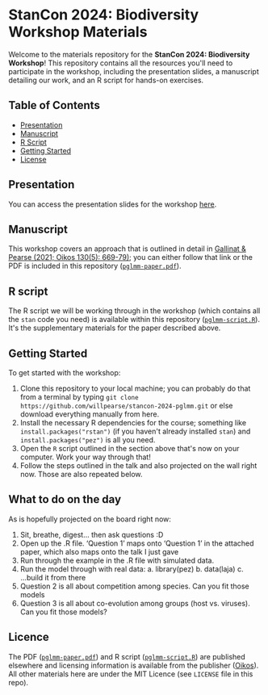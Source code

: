 # StanCon 2024: Biodiversity Workshop Materials

Welcome to the materials repository for the **StanCon 2024: Biodiversity Workshop**! This repository contains all the resources you'll need to participate in the workshop, including the presentation slides, a manuscript detailing our work, and an R script for hands-on exercises.

## Table of Contents

- [Presentation](#presentation)
- [Manuscript](#manuscript)
- [R Script](#r-script)
- [Getting Started](#getting-started)
- [License](#license)

## Presentation

You can access the presentation slides for the workshop [here](https://docs.google.com/presentation/d/1rT1qQhGu_VumPHMklpg06xn8XCAwQV-sVGNdm69U3h0/edit?usp=sharing).

## Manuscript

This workshop covers an approach that is outlined in detail in [Gallinat & Pearse (2021; Oikos 130(5): 669-79)](https://nsojournals.onlinelibrary.wiley.com/doi/full/10.1111/oik.08048); you can either follow that link or the PDF is included in this repository ([`pglmm-paper.pdf`](https://github.com/willpearse/stancon-2024-pglmm/blob/main/pglmm-paper.pdf)).

## R script

The R script we will be working through in the workshop (which contains all the `stan` code you need) is available within this repository ([`pglmm-script.R`](https://github.com/willpearse/stancon-2024-pglmm/blob/main/pglmm-script.R)). It's the supplementary materials for the paper described above.

## Getting Started

To get started with the workshop:

1. Clone this repository to your local machine; you can probably do that from a terminal by typing `git clone https://github.com/willpearse/stancon-2024-pglmm.git` or else download everything manually from here.
2. Install the necessary R dependencies for the course; something like `install.packages("rstan")` (if you haven't already installed `stan`) and `install.packages("pez")` is all you need.
3. Open the `R` script outlined in the section above that's now on your computer. Work your way through that!
4. Follow the steps outlined in the talk and also projected on the wall right now. Those are also repeated below.

## What to do on the day

As is hopefully projected on the board right now:

1. Sit, breathe, digest... then ask questions :D
2. Open up the .R file. ‘Question 1’ maps onto ‘Question 1’ in the attached paper, which also maps onto the talk I just gave
3. Run through the example in the .R file with simulated data.
4. Run the model through with real data:
   a. library(pez)
   b. data(laja)
   c. ...build it from there
5. Question 2 is all about competition among species. Can you fit those models
6. Question 3 is all about co-evolution among groups (host vs. viruses). Can you fit those models?

## Licence

The PDF ([`pglmm-paper.pdf`](https://github.com/willpearse/stancon-2024-pglmm/blob/main/pglmm-paper.pdf)) and R script ([`pglmm-script.R`](https://github.com/willpearse/stancon-2024-pglmm/blob/main/pglmm-script.R)) are published elsewhere and licensing information is available from the publisher ([Oikos](https://nsojournals.onlinelibrary.wiley.com/doi/full/10.1111/oik.08048)). All other materials here are under the MIT Licence (see `LICENSE` file in this repo).